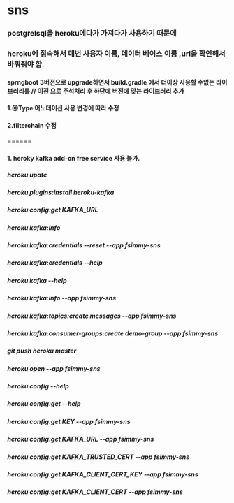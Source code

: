 # sns

### postgrelsql을 heroku에다가 가져다가 사용하기 때문에
### heroku에 접속해서 매번 사용자 이름, 데이터 베이스 이름 ,url을 확인해서 바꿔줘야 함.

#### sprngboot 3버전으로 upgrade하면서 build.gradle 에서 더이상 사용할 수없는 라이브러리를 // 이전 으로 주석처리 후 하단에 버전에 맞는 라이브러리 추가
#### 1.@Type 어노테이션 사용 변경에 따라 수정
#### 2.filterchain 수정
======
#### 1. heroky kafka add-on free service 사용 불가.


 ##### heroku upate
 #####  heroku plugins:install heroku-kafka
 ##### heroku config:get KAFKA_URL
 ##### heroku kafka:info
 #####  heroku kafka:credentials --reset --app fsimmy-sns
 #####  heroku kafka:credentials --help
 #####  heroku kafka --help
 #####  heroku kafka:info --app fsimmy-sns
 #####  heroku kafka:topics:create messages --app fsimmy-sns
 #####  heroku kafka:consumer-groups:create demo-group --app fsimmy-sns
 #####  git push heroku master
 #####  heroku  open --app fsimmy-sns
 #####  heroku config --help
 #####  heroku config:get --help
 #####  heroku config:get KEY --app fsimmy-sns
 #####  heroku config:get KAFKA_URL --app fsimmy-sns
 #####  heroku config:get KAFKA_TRUSTED_CERT --app fsimmy-sns
 #####  heroku config:get KAFKA_CLIENT_CERT_KEY --app fsimmy-sns
 #####  heroku config:get KAFKA_CLIENT_CERT --app fsimmy-sns
